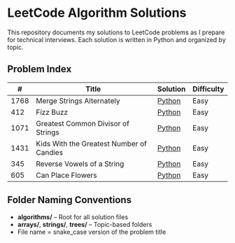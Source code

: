 # LeetCode Algorithm Solutions

This repository documents my solutions to LeetCode problems as I prepare for technical interviews. Each solution is written in Python and organized by topic.

## Problem Index

| #    | Title                    | Solution                     | Difficulty |
|------|--------------------------|------------------------------|------------|
| 1768 | Merge Strings Alternately | [Python](./algorithms/strings/merge_strings_alternately.py) | Easy       |
| 412 | Fizz Buzz | [Python](./algorithms/arrays/fizz_buzz.py) | Easy       |
| 1071 | Greatest Common Divisor of Strings | [Python](./algorithms/strings/greatest_common_divisor_of_strings.py) | Easy  |
| 1431 | Kids With the Greatest Number of Candies | [Python](./algorithms/arrays/kids_with_the_greatest_number_of_candies.py) | Easy |
| 345 | Reverse Vowels of a String | [Python](./algorithms/strings/reverse_vowels_of_a_string.py) | Easy |
| 605 | Can Place Flowers | [Python](./algorithms/arrays/can_place_flowers.py) | Easy |

## Folder Naming Conventions

- **algorithms/** – Root for all solution files
- **arrays/**, **strings/**, **trees/** – Topic-based folders
- File name = snake_case version of the problem title
